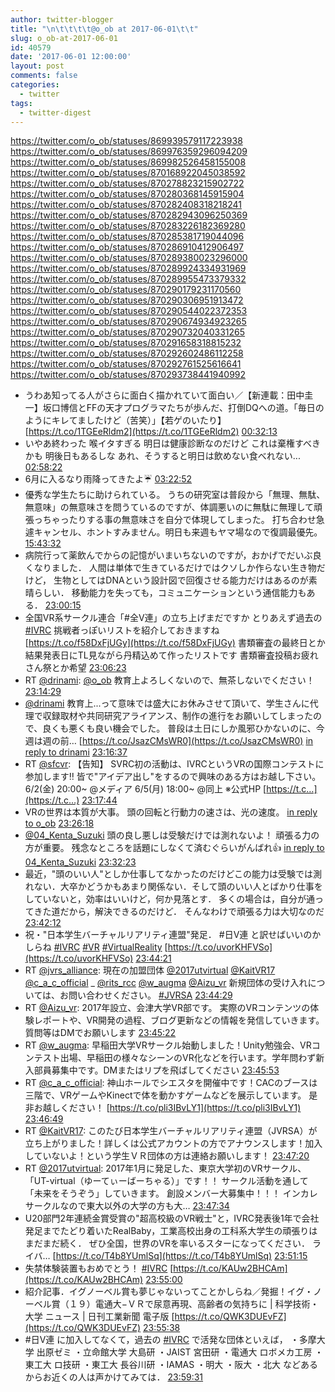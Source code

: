 ```yaml
---
author: twitter-blogger
title: "\n\t\t\t\t@o_ob at 2017-06-01\t\t"
slug: o_ob-at-2017-06-01
id: 40579
date: '2017-06-01 12:00:00'
layout: post
comments: false
categories:
  - twitter
tags:
  - twitter-digest
---
```


https://twitter.com/o_ob/statuses/869939579117223938 https://twitter.com/o_ob/statuses/869976359296094209 https://twitter.com/o_ob/statuses/869982526458155008 https://twitter.com/o_ob/statuses/870168922045038592 https://twitter.com/o_ob/statuses/870278823215902722 https://twitter.com/o_ob/statuses/870280368145915904 https://twitter.com/o_ob/statuses/870282408318218241 https://twitter.com/o_ob/statuses/870282943096250369 https://twitter.com/o_ob/statuses/870283226182369280 https://twitter.com/o_ob/statuses/870285381719044096 https://twitter.com/o_ob/statuses/870286910412906497 https://twitter.com/o_ob/statuses/870289380023296000 https://twitter.com/o_ob/statuses/870289924334931969 https://twitter.com/o_ob/statuses/870289955473379332 https://twitter.com/o_ob/statuses/870290179231170560 https://twitter.com/o_ob/statuses/870290306951913472 https://twitter.com/o_ob/statuses/870290544022372353 https://twitter.com/o_ob/statuses/870290674934923265 https://twitter.com/o_ob/statuses/870290732040331265 https://twitter.com/o_ob/statuses/870291658318815232 https://twitter.com/o_ob/statuses/870292602486112258 https://twitter.com/o_ob/statuses/870292761525616641 https://twitter.com/o_ob/statuses/870293738441940992  

*   うわあ知ってる人がさらに面白く描かれていて面白い／【新連載：田中圭一】坂口博信とFFの天才プログラマたちが歩んだ、打倒DQへの道。「毎日のようにキレてましたけど（苦笑）」【若ゲのいたり】 [https://t.co/1TGEeRldm2](https://t.co/1TGEeRldm2) [00:32:13](https://twitter.com/o_ob/statuses/869939579117223938)
*   いやあ終わった 喉イタすぎる 明日は健康診断なのだけど これは棄権すべきかも 明後日もあるしな あれ、そうすると明日は飲めない食べれない... [02:58:22](https://twitter.com/o_ob/statuses/869976359296094209)
*   6月に入るなり雨降ってきたよ☔️ [03:22:52](https://twitter.com/o_ob/statuses/869982526458155008)
*   優秀な学生たちに助けられている。 うちの研究室は普段から「無理、無駄、無意味」の無意味さを問うているのですが、体調悪いのに無駄に無理して頑張っちゃったりする事の無意味さを自分で体現してしまった。 打ち合わせ急遽キャンセル、ホントすみません。明日も来週もヤマ場なので復調最優先。 [15:43:32](https://twitter.com/o_ob/statuses/870168922045038592)
*   病院行って薬飲んでからの記憶がいまいちないのですが，おかげでだいぶ良くなりました． 人間は単体で生きているだけではクソしか作らない生き物だけど， 生物としてはDNAという設計図で回復させる能力だけはあるのが素晴らしい． 移動能力を失っても，コミュニケーションという通信能力もある． [23:00:15](https://twitter.com/o_ob/statuses/870278823215902722)
*   全国VR系サークル連合「#全V連」の立ち上げまだですか とりあえず過去の [#IVRC](https://twitter.com/search?q=%23IVRC&src=hash) 挑戦者っぽいリストを紹介しておきますね [https://t.co/f58DxFjUGy](https://t.co/f58DxFjUGy) 書類審査の最終日とか結果発表日にTL見ながら丹精込めて作ったリストです 書類審査投稿お疲れさん祭とか希望 [23:06:23](https://twitter.com/o_ob/statuses/870280368145915904)
*   RT [@drinami](https://twitter.com/drinami): [@o_ob](https://twitter.com/o_ob) 教育上よろしくないので、無茶しないでください！ [23:14:29](https://twitter.com/o_ob/statuses/870282408318218241)
*   [@drinami](https://twitter.com/drinami) 教育上...って意味では盛大にお休みさせて頂いて、学生さんに代理で収録取材や共同研究アライアンス、制作の進行をお願いしてしまったので、良くも悪くも良い機会でした。 普段は土日にしか風邪ひかないのに、今週は週の前… [https://t.co/JsazCMsWR0](https://t.co/JsazCMsWR0) [in reply to drinami](https://twitter.com/drinami/statuses/870280978589261824) [23:16:37](https://twitter.com/o_ob/statuses/870282943096250369)
*   RT [@sfcvr](https://twitter.com/sfcvr): 【告知】 SVRC初の活動は、IVRCというVRの国際コンテストに参加します‼️ 皆で"アイデア出し"をするので興味のある方はお越し下さい。 6/2(金) 20:00~ @メディア 6/5(月) 18:00~ @同上 ※公式HP [https://t.c…](https://t.c…) [23:17:44](https://twitter.com/o_ob/statuses/870283226182369280)
*   VRの世界は本質が大事。 頭の回転と行動力の速さは、光の速度。 [in reply to o_ob](https://twitter.com/o_ob/statuses/870280368145915904) [23:26:18](https://twitter.com/o_ob/statuses/870285381719044096)
*   [@04_Kenta_Suzuki](https://twitter.com/04_Kenta_Suzuki) 頭の良し悪しは受験だけでは測れないよ！ 頑張る力の方が重要。 残念なところを話題にしなくて済むぐらいがんばれ👍 [in reply to 04_Kenta_Suzuki](https://twitter.com/04_Kenta_Suzuki/statuses/870286483470434304) [23:32:23](https://twitter.com/o_ob/statuses/870286910412906497)
*   最近，"頭のいい人"としか仕事してなかったのだけどこの能力は受験では測れない．大卒かどうかもあまり関係ない．そして頭のいい人とばかり仕事をしていないと，効率はいいけど，何か見落とす． 多くの場合は，自分が通ってきた道だから，解決できるのだけど． そんなわけで頑張る力は大切なのだ [23:42:12](https://twitter.com/o_ob/statuses/870289380023296000)
*   祝・"日本学生バーチャルリアリティ連盟"発足． #日V連 と訳せばいいのかしらね [#IVRC](https://twitter.com/search?q=%23IVRC&src=hash) [#VR](https://twitter.com/search?q=%23VR&src=hash) [#VirtualReality](https://twitter.com/search?q=%23VirtualReality&src=hash) [https://t.co/uvorKHFVSo](https://t.co/uvorKHFVSo) [23:44:21](https://twitter.com/o_ob/statuses/870289924334931969)
*   RT [@jvrs_alliance](https://twitter.com/jvrs_alliance): 現在の加盟団体 [@2017utvirtual](https://twitter.com/2017utvirtual) [@KaitVR17](https://twitter.com/KaitVR17) [@c_a_c_official](https://twitter.com/c_a_c_official) _ [@rits_rcc](https://twitter.com/rits_rcc) [@w_augma](https://twitter.com/w_augma) [@Aizu_vr](https://twitter.com/Aizu_vr) 新規団体の受け入れについては、お問い合わせください。 [#JVRSA](https://twitter.com/search?q=%23JVRSA&src=hash) [23:44:29](https://twitter.com/o_ob/statuses/870289955473379332)
*   RT [@Aizu_vr](https://twitter.com/Aizu_vr): 2017年設立、会津大学VR部です。 実際のVRコンテンツの体験レポートや、VR開発の過程、ブログ更新などの情報を発信していきます。 質問等はDMでお願いします [23:45:22](https://twitter.com/o_ob/statuses/870290179231170560)
*   RT [@w_augma](https://twitter.com/w_augma): 早稲田大学VRサークル始動しました！Unity勉強会、VRコンテスト出場、早稲田の様々なシーンのVR化などを行います。学年問わず新入部員募集中です。DMまたはリプを飛ばしてください [23:45:53](https://twitter.com/o_ob/statuses/870290306951913472)
*   RT [@c_a_c_official](https://twitter.com/c_a_c_official): 神山ホールでシエスタを開催中です！CACのブースは三階で、VRゲームやKinectで体を動かすゲームなどを展示しています。 是非お越しください！ [https://t.co/pli3IBvLY1](https://t.co/pli3IBvLY1) [23:46:49](https://twitter.com/o_ob/statuses/870290544022372353)
*   RT [@KaitVR17](https://twitter.com/KaitVR17): このたび日本学生バーチャルリアリティ連盟（JVRSA）が立ち上がりました！詳しくは公式アカウントの方でアナウンスします！加入していないよ！という学生ＶＲ団体の方は連絡お願いします！ [23:47:20](https://twitter.com/o_ob/statuses/870290674934923265)
*   RT [@2017utvirtual](https://twitter.com/2017utvirtual): 2017年1月に発足した、東京大学初のVRサークル、「UT-virtual（ゆーてぃーばーちゃる）」です！！ サークル活動を通して「未来をそうぞう」していきます。 創設メンバー大募集中！！！ インカレサークルなので東大以外の大学の方も大… [23:47:34](https://twitter.com/o_ob/statuses/870290732040331265)
*   U20部門2年連続金賞受賞の"超高校級のVR戦士"と，IVRC発表後1年で会社発足までたどり着いたRealBaby，工業高校出身の工科系大学生の頑張りはまだまだ続く． ぜひ全国，世界のVRを率いるスターになってください． ライバ… [https://t.co/T4b8YUmlSq](https://t.co/T4b8YUmlSq) [23:51:15](https://twitter.com/o_ob/statuses/870291658318815232)
*   失禁体験装置もおめでとう！ [#IVRC](https://twitter.com/search?q=%23IVRC&src=hash) [https://t.co/KAUw2BHCAm](https://t.co/KAUw2BHCAm) [23:55:00](https://twitter.com/o_ob/statuses/870292602486112258)
*   紹介記事．イグノーベル賞も夢じゃないってことかしらね／発掘！イグ・ノーベル賞（１９）電通大−ＶＲで尿意再現、高齢者の気持ちに | 科学技術・大学 ニュース | 日刊工業新聞 電子版 [https://t.co/QWK3DUEvFZ](https://t.co/QWK3DUEvFZ) [23:55:38](https://twitter.com/o_ob/statuses/870292761525616641)
*   #日V連 に加入してなくて，過去の [#IVRC](https://twitter.com/search?q=%23IVRC&src=hash) で活発な団体といえば， ・多摩大学 出原ゼミ ・立命館大学 大島研 ・JAIST 宮田研 ・電通大 ロボメカ工房 ・東工大 ロ技研 ・東工大 長谷川研 ・IAMAS ・明大 ・阪大 ・北大 などあるからお近くの人は声かけてみては． [23:59:31](https://twitter.com/o_ob/statuses/870293738441940992)